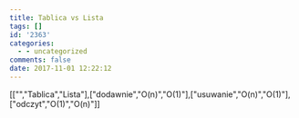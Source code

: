 ```yaml
---
title: Tablica vs Lista
tags: []
id: '2363'
categories:
  - - uncategorized
comments: false
date: 2017-11-01 12:22:12
---
```


\[\["","Tablica","Lista"\],\["dodawnie","O(n)","O(1)"\],\["usuwanie","O(n)","O(1)"\],\["odczyt","O(1)","O(n)"\]\]